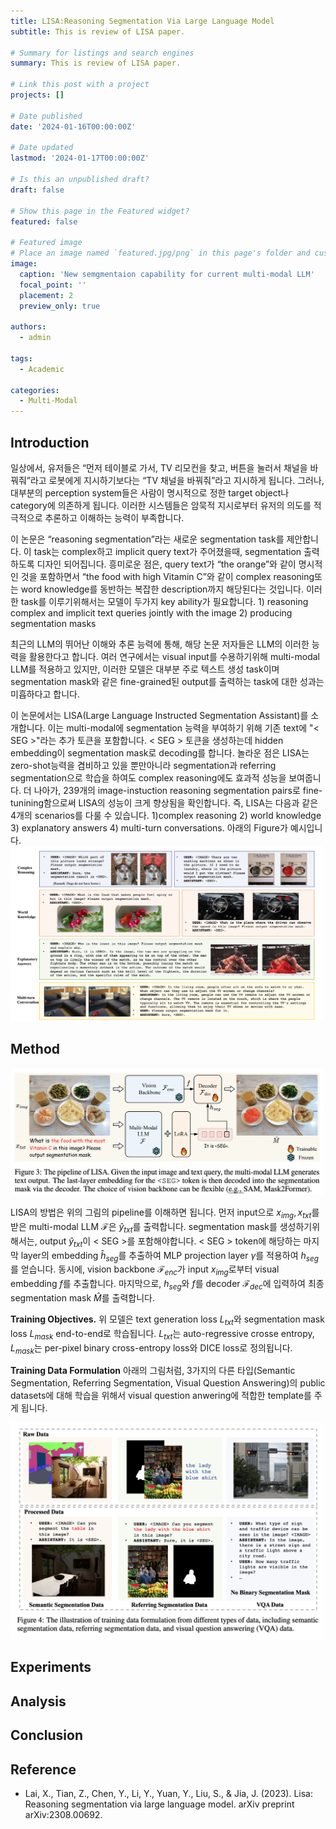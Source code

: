 ```yaml
---
title: LISA:Reasoning Segmentation Via Large Language Model
subtitle: This is review of LISA paper. 

# Summary for listings and search engines
summary: This is review of LISA paper.

# Link this post with a project
projects: []

# Date published
date: '2024-01-16T00:00:00Z'

# Date updated
lastmod: '2024-01-17T00:00:00Z'

# Is this an unpublished draft?
draft: false

# Show this page in the Featured widget?
featured: false

# Featured image
# Place an image named `featured.jpg/png` in this page's folder and customize its options here.
image:
  caption: 'New semgmentaion capability for current multi-modal LLM'
  focal_point: ''
  placement: 2
  preview_only: true

authors:
  - admin

tags:
  - Academic

categories:
  - Multi-Modal
---
```


## Introduction
일상에서, 유저들은 “먼저 테이블로 가서, TV 리모컨을 찾고, 버튼을 눌러서 채널을 바꿔줘”라고 로봇에게 지시하기보다는 “TV 채널을 바꿔줘”라고 지시하게 됩니다. 그러나, 대부분의 perception system들은 사람이 명시적으로 정한 target object나 category에 의존하게 됩니다. 이러한 시스템들은 암묵적 지시로부터 유저의 의도를 적극적으로 추론하고 이해하는 능력이 부족합니다. 

이 논문은 “reasoning segmentation”라는 새로운 segmentation task를 제안합니다. 이 task는 complex하고 implicit query text가 주어졌을때, segmentation 출력하도록 디자인 되어집니다. 흥미로운 점은, query text가 “the orange”와 같이 명시적인 것을 포함하면서 “the food with high Vitamin C”와 같이 complex reasoning또는 word knowledge를 동반하는 복잡한 description까지 해당된다는 것입니다. 이러한 task를 이루기위해서는 모델이 두가지 key ability가 필요합니다. 1) reasoning complex and implicit text queries jointly with the image 2) producing segmentation masks

최근의 LLM의 뛰어난 이해와 추론 능력에 통해, 해당 논문 저자들은 LLM의 이러한 능력을 활용한다고 합니다. 여러 연구에서는 visual input를 수용하기위해 multi-modal LLM를 적용하고 있지만, 이러한 모델은 대부분 주로 텍스트 생성 task이며 segmentation mask와 같은 fine-grained된 output를 출력하는 task에 대한 성과는 미흡하다고 합니다.

이 논문에서는 LISA(Large Language Instructed Segmentation Assistant)를 소개합니다. 이는 multi-modal에 segmentation 능력을 부여하기 위해 기존 text에 "< SEG >"라는 추가 토큰을 포함합니다. < SEG > 토큰을 생성하는데 hidden embedding이 segmentation mask로 decoding를 합니다. 놀라운 점은 LISA는 zero-shot능력을 겸비하고 있을 뿐만아니라 segmentation과 referring segmentation으로 학습을 하여도 complex reasoning에도 효과적 성능을 보여줍니다. 더 나아가, 239개의 image-instuction reasoning segmentation pairs로 fine-tunining함으로써 LISA의 성능이 크게 향상됨을 확인합니다. 즉, LISA는 다음과 같은 4개의 scenarios를 다룰 수 있습니다. 1)complex reasoning 2) world knowledge 3) explanatory answers 4) multi-turn conversations. 아래의 Figure가 예시입니다.
<img src="senarios.png" alt="senario" width="500"/>



## Method
 <img src="Method.png" alt="method" width="500"/>

LISA의 방법은 위의 그림의 pipeline를 이해하면 됩니다. 먼저 input으로 $x_{img}, x_{txt}$를 받은 multi-modal LLM $\mathcal{F}$은 $\hat{y}_{txt}$를 출력합니다. segmentation mask를 생성하기위해서는, output $\hat{y}_ {txt}$이 < SEG >를 포함해야합니다. < SEG > token에 해당하는 마지막 layer의 embedding $\hat{h}_ {seg}$를 추출하여 MLP projection layer $\gamma$를  적용하여 $h_ {seg}$를 얻습니다. 동시에, vision backbone $\mathcal{F}_ {enc}$가 input $x_{img}$로부터 visual embedding $f$를 추출합니다. 마지막으로, $h_{seg}$와 $f$를 decoder $\mathcal{F}_ {dec}$에 입력하여 최종 segmentation mask $\hat{M}$를 출력합니다.

**Training Objectives.**
위 모델은 text generation loss $L_{txt}$와 segmentation mask loss $L_{mask}$ end-to-end로 학습됩니다. $L_{txt}$는 auto-regressive crosse entropy, $L_{mask}$는 per-pixel binary cross-entropy loss와 DICE loss로 정의됩니다. 

**Training Data Formulation**
아래의 그림처럼, 3가지의 다른 타입(Semantic Segmentation, Referring Segmentation, Visual Question Answering)의 public datasets에 대해 학습을 위해서 visual question anwering에 적합한 template를 주게 됩니다. 

 <img src="train_data_formulation.png" alt="method" width="500"/>

## Experiments



## Analysis





## Conclusion



## Reference
- Lai, X., Tian, Z., Chen, Y., Li, Y., Yuan, Y., Liu, S., & Jia, J. (2023). Lisa: Reasoning segmentation via large language model. arXiv preprint arXiv:2308.00692.